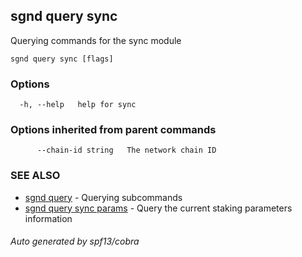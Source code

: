 ## sgnd query sync

Querying commands for the sync module

```
sgnd query sync [flags]
```

### Options

```
  -h, --help   help for sync
```

### Options inherited from parent commands

```
      --chain-id string   The network chain ID
```

### SEE ALSO

* [sgnd query](sgnd_query.md)	 - Querying subcommands
* [sgnd query sync params](sgnd_query_sync_params.md)	 - Query the current staking parameters information

###### Auto generated by spf13/cobra

